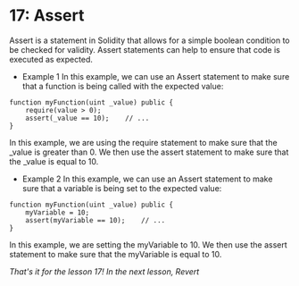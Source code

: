 # 17: Assert

Assert is a statement in Solidity that allows for a simple boolean condition to be checked for validity. Assert statements can help to ensure that code is executed as expected.

* Example 1 In this example, we can use an Assert statement to make sure that a function is being called with the expected value:

```solidity
function myFunction(uint _value) public {    
    require(value > 0);    
    assert(_value == 10);    // ...
}
```

In this example, we are using the require statement to make sure that the \_value is greater than 0. We then use the assert statement to make sure that the \_value is equal to 10.

* Example 2 In this example, we can use an Assert statement to make sure that a variable is being set to the expected value:

```solidity
function myFunction(uint _value) public {    
    myVariable = 10;    
    assert(myVariable == 10);    // ...
}
```

In this example, we are setting the myVariable to 10. We then use the assert statement to make sure that the myVariable is equal to 10.

_That's it for the lesson 17! In the next lesson, Revert_
